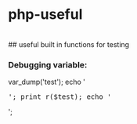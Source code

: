 # php-useful

<br/>
## useful built in functions for testing<br/>

### Debugging variable:
var_dump('test');
echo '<pre>'; print_r($test); echo '</pre>';
